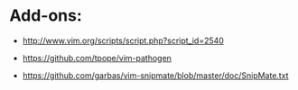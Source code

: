 # Add-ons:

- http://www.vim.org/scripts/script.php?script_id=2540

- https://github.com/tpope/vim-pathogen

- https://github.com/garbas/vim-snipmate/blob/master/doc/SnipMate.txt
